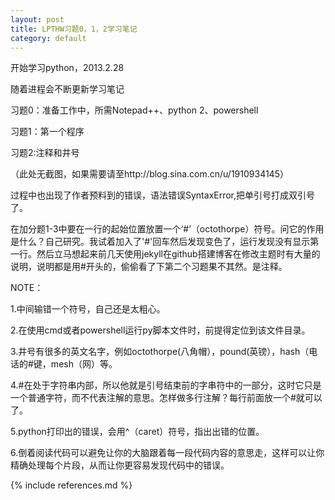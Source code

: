 ```yaml
---
layout: post
title: LPTHW习题0，1，2学习笔记
category: default
---
```

开始学习python，2013.2.28

随着进程会不断更新学习笔记

习题0：准备工作中，所需Notepad++、python 2、powershell

习题1：第一个程序

习题2:注释和井号

（此处无截图，如果需要请至http://blog.sina.com.cn/u/1910934145）

过程中也出现了作者预料到的错误，语法错误SyntaxError,把单引号打成双引号了。

在加分题1-3中要在一行的起始位置放置一个‘#’（octothorpe）符号。问它的作用是什么？自己研究。我试着加入了'#'回车然后发现变色了，运行发现没有显示第一行。然后立马想起来前几天使用jekyll在github搭建博客在修改主题时有大量的说明，说明都是用#开头的，偷偷看了下第二个习题果不其然。是注释。

NOTE：

1.中间输错一个符号，自己还是太粗心。

2.在使用cmd或者powershell运行py脚本文件时，前提得定位到该文件目录。

3.井号有很多的英文名字，例如octothorpe(八角帽），pound(英镑），hash（电话的#键，mesh（网）等。

4.#在处于字符串内部，所以他就是引号结束前的字串符中的一部分，这时它只是一个普通字符，而不代表注解的意思。怎样做多行注解？每行前面放一个#就可以了。

5.python打印出的错误，会用^（caret）符号，指出出错的位置。

6.倒着阅读代码可以避免让你的大脑跟着每一段代码内容的意思走，这样可以让你精确处理每个片段，从而让你更容易发现代码中的错误。



{% include references.md %}
